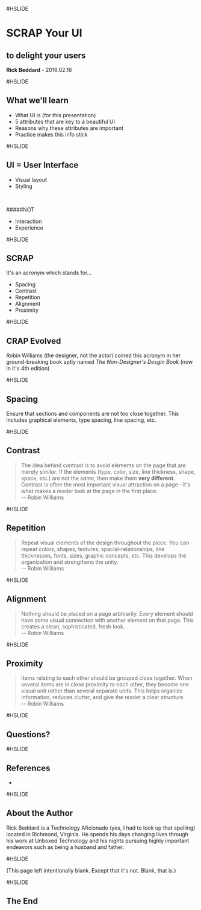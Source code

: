#HSLIDE

# SCRAP Your UI
## to delight your users

<span class="primary"><strong>Rick Beddard</strong></span> - 2016.02.16

#HSLIDE

## What we'll learn

- What UI is (for this presentation) <!-- .element: class="fragment" -->
- 5 attributes that are key to a beautiful UI <!-- .element: class="fragment" -->
- Reasons why these attributes are important <!-- .element: class="fragment" -->
- Practice makes this info stick <!-- .element: class="fragment" -->

#HSLIDE

## UI = User Interface

- Visual layout
- Styling

<br>

#####NOT

- Interaction
- Experience

#HSLIDE

## SCRAP

It's an acronym which stands for...

- Spacing <!-- .element: class="fragment" --> 
- Contrast <!-- .element: class="fragment" -->
- Repetition <!-- .element: class="fragment" -->
- Alignment <!-- .element: class="fragment" -->
- Proximity <!-- .element: class="fragment" -->

#HSLIDE

## CRAP Evolved

Robin Williams (the designer, not the actor) coined this acronym in her ground-breaking book aptly named <i>The Non-Designer's Desgin Book</i> (now in it's 4th edition)

#HSLIDE

## Spacing

Ensure that sections and components are not too close together. This includes graphical elements, type spacing, line spacing, etc.

#HSLIDE

## Contrast

<blockquote>
The idea behind contrast is to avoid elements on the page that are merely <i>similar</i>. If the elements (type, color, size, line thickness, shape, space, etc.) are not the <i>same</i>, then make them <b>very different</b>. Contrast is often the most important visual attraction on a page--it's what makes a reader look at the page in the first place.
<footer>-- Robin Williams</footer>
</blockquote>

#HSLIDE

## Repetition

<blockquote>
Repeat visual elements of the design throughout the piece. You can repeat colors, shapes, textures, spacial-relationships, line thicknesses, fonts, sizes, graphic concepts, etc. This develops the organization and strengthens the unity.
<footer>-- Robin Williams</footer>
</blockquote>

#HSLIDE

## Alignment

<blockquote>
Nothing should be placed on a page arbitrarily. Every element should have some visual connection with another element on that page. This creates a clean, sophisticated, fresh look.
<footer>-- Robin Williams</footer>
</blockquote>

#HSLIDE

## Proximity

<blockquote>
Items relating to each other should be grouped close together. When several items are in close proximity to each other, they become one visual unit rather than several separate units. This helps organize information, reduces clutter, and give the reader a clear structure.
<footer>-- Robin Williams</footer>
</blockquote>

#HSLIDE

## Questions?

#HSLIDE

## References

- 

#HSLIDE

## About the Author

<span class="primary">Rick Beddard</span> is a Technology Aficionado (yes, I had to look up that spelling) located in Richmond, Virginia. He spends his days changing lives through his work at Unboxed Technology and his nights pursuing highly important endeavors such as being a husband and father.

#HSLIDE

(This page left intentionally blank. Except that it's not. Blank, that is.)

#HSLIDE

## The End
